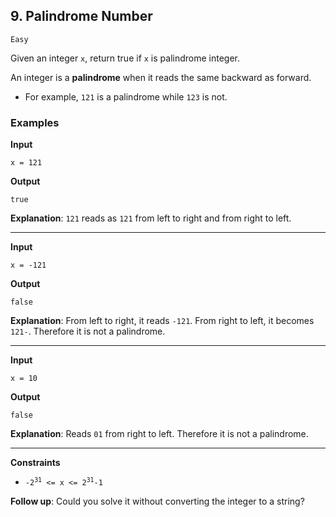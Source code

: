 ## 9. Palindrome Number

`Easy`

Given an integer `x`, return true if `x` is palindrome integer.

An integer is a **palindrome** when it reads the same backward as forward.

- For example, `121` is a palindrome while `123` is not.

### Examples

**Input**
```
x = 121
```

**Output**
```
true
```

**Explanation**: `121` reads as `121` from left to right and from right to left.


---

**Input**
```
x = -121
```

**Output**
```
false
```


**Explanation**: From left to right, it reads `-121`. From right to left, it becomes `121-`. Therefore it is not a palindrome.

---

**Input**
```
x = 10
```

**Output**
```
false
```

**Explanation**: Reads `01` from right to left. Therefore it is not a palindrome.

---

**Constraints**
* <code>-2<sup>31</sup> <= x <= 2<sup>31</sup>-1</code>

**Follow up**: Could you solve it without converting the integer to a string?
